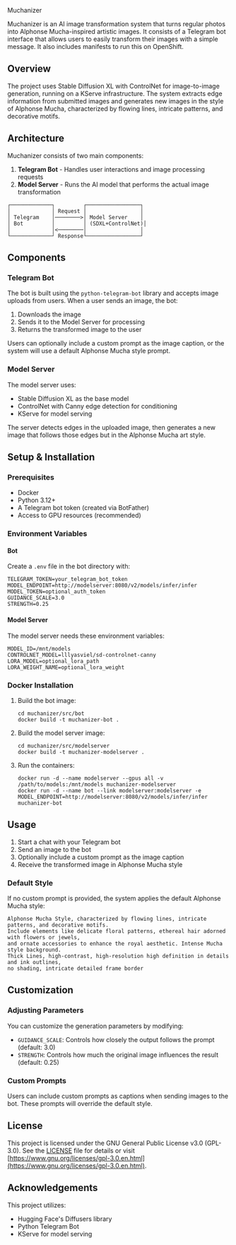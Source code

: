 Muchanizer

Muchanizer is an AI image transformation system that turns regular photos into Alphonse Mucha-inspired artistic images. It consists of a Telegram bot interface that allows users to easily transform their images with a simple message. It also includes manifests to run this on OpenShift.

## Overview

The project uses Stable Diffusion XL with ControlNet for image-to-image generation, running on a KServe infrastructure. The system extracts edge information from submitted images and generates new images in the style of Alphonse Mucha, characterized by flowing lines, intricate patterns, and decorative motifs.

## Architecture

Muchanizer consists of two main components:

1. **Telegram Bot** - Handles user interactions and image processing requests
2. **Model Server** - Runs the AI model that performs the actual image transformation

```
┌─────────────┐         ┌─────────────────┐
│             │ Request │                 │
│ Telegram    │────────>│ Model Server    │
│ Bot         │         │ (SDXL+ControlNet)│
│             │<────────│                 │
└─────────────┘ Response└─────────────────┘
```

## Components

### Telegram Bot

The bot is built using the `python-telegram-bot` library and accepts image uploads from users. When a user sends an image, the bot:

1. Downloads the image
2. Sends it to the Model Server for processing
3. Returns the transformed image to the user

Users can optionally include a custom prompt as the image caption, or the system will use a default Alphonse Mucha style prompt.

### Model Server

The model server uses:

- Stable Diffusion XL as the base model
- ControlNet with Canny edge detection for conditioning
- KServe for model serving

The server detects edges in the uploaded image, then generates a new image that follows those edges but in the Alphonse Mucha art style.

## Setup & Installation

### Prerequisites

- Docker
- Python 3.12+
- A Telegram bot token (created via BotFather)
- Access to GPU resources (recommended)

### Environment Variables

#### Bot

Create a `.env` file in the bot directory with:

```
TELEGRAM_TOKEN=your_telegram_bot_token
MODEL_ENDPOINT=http://modelserver:8080/v2/models/infer/infer
MODEL_TOKEN=optional_auth_token
GUIDANCE_SCALE=3.0
STRENGTH=0.25
```

#### Model Server

The model server needs these environment variables:

```
MODEL_ID=/mnt/models
CONTROLNET_MODEL=lllyasviel/sd-controlnet-canny
LORA_MODEL=optional_lora_path
LORA_WEIGHT_NAME=optional_lora_weight
```

### Docker Installation

1. Build the bot image:
   ```
   cd muchanizer/src/bot
   docker build -t muchanizer-bot .
   ```

2. Build the model server image:
   ```
   cd muchanizer/src/modelserver
   docker build -t muchanizer-modelserver .
   ```

3. Run the containers:
   ```
   docker run -d --name modelserver --gpus all -v /path/to/models:/mnt/models muchanizer-modelserver
   docker run -d --name bot --link modelserver:modelserver -e MODEL_ENDPOINT=http://modelserver:8080/v2/models/infer/infer muchanizer-bot
   ```

## Usage

1. Start a chat with your Telegram bot
2. Send an image to the bot
3. Optionally include a custom prompt as the image caption
4. Receive the transformed image in Alphonse Mucha style

### Default Style

If no custom prompt is provided, the system applies the default Alphonse Mucha style:

```
Alphonse Mucha Style, characterized by flowing lines, intricate patterns, and decorative motifs.
Include elements like delicate floral patterns, ethereal hair adorned with flowers or jewels,
and ornate accessories to enhance the royal aesthetic. Intense Mucha style background.
Thick Lines, high-contrast, high-resolution high definition in details and ink outlines,
no shading, intricate detailed frame border
```

## Customization

### Adjusting Parameters

You can customize the generation parameters by modifying:

- `GUIDANCE_SCALE`: Controls how closely the output follows the prompt (default: 3.0)
- `STRENGTH`: Controls how much the original image influences the result (default: 0.25)

### Custom Prompts

Users can include custom prompts as captions when sending images to the bot. These prompts will override the default style.

## License

This project is licensed under the GNU General Public License v3.0 (GPL-3.0). See the [LICENSE](LICENSE) file for details or visit [https://www.gnu.org/licenses/gpl-3.0.en.html](https://www.gnu.org/licenses/gpl-3.0.en.html).

## Acknowledgements

This project utilizes:
- Hugging Face's Diffusers library
- Python Telegram Bot
- KServe for model serving
